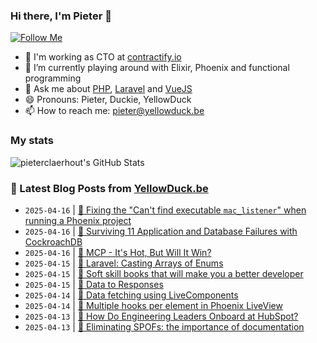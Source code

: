 ### Hi there, I'm Pieter 👋  
[![Follow Me](https://img.shields.io/github/followers/pieterclaerhout?label=Follow&style=social)](https://github.com/pieterclaerhout)

- 🏢 I'm working as CTO at [contractify.io](https://contractify.io)
- 🌱 I’m currently playing around with Elixir, Phoenix and functional programming
- 💬 Ask me about [PHP](https://php.net), [Laravel](http://laravel.com) and [VueJS](https://vuejs.org)
- 😄 Pronouns: Pieter, Duckie, YellowDuck
- 📫 How to reach me: pieter@yellowduck.be

### My stats

![pieterclaerhout's GitHub Stats](https://github-readme-stats.vercel.app/api?username=pieterclaerhout&show_icons=true&count_private=true&line_height=40)

### 📩 Latest Blog Posts from [YellowDuck.be](https://www.yellowduck.be/)
<!-- BLOG-POST-LIST:START -->
- `2025-04-16` | [🐥 Fixing the &quot;Can&#39;t find executable `mac_listener`&quot; when running a Phoenix project](https://www.yellowduck.be/posts/fixing-the-cant-find-executable-mac-listener-when-running-a-phoenix-project)  
- `2025-04-16` | [🔗 Surviving 11 Application and Database Failures with CockroachDB](https://www.yellowduck.be/posts/surviving-11-application-and-database-failures-with-cockroachdb)  
- `2025-04-16` | [🔗 MCP - It&#39;s Hot, But Will It Win?](https://www.yellowduck.be/posts/230-mcp-its-hot-but-will-it-win)  
- `2025-04-15` | [🐥 Laravel: Casting Arrays of Enums](https://www.yellowduck.be/posts/laravel-casting-arrays-of-enums)  
- `2025-04-15` | [🔗 Soft skill books that will make you a better developer](https://www.yellowduck.be/posts/soft-skill-books-that-will-make-you-a-better-developer)  
- `2025-04-15` | [🔗 Data to Responses](https://www.yellowduck.be/posts/data-to-responses)  
- `2025-04-14` | [🔗 Data fetching using LiveComponents](https://www.yellowduck.be/posts/data-fetching-using-livecomponents)  
- `2025-04-14` | [🔗 Multiple hooks per element in Phoenix LiveView](https://www.yellowduck.be/posts/multiple-hooks-per-element-in-phoenix-liveview)  
- `2025-04-13` | [🔗 How Do Engineering Leaders Onboard at HubSpot?](https://www.yellowduck.be/posts/how-do-engineering-leaders-onboard-at-hubspot)  
- `2025-04-13` | [🔗 Eliminating SPOFs: the importance of documentation](https://www.yellowduck.be/posts/eliminating-spofs-the-importance-of-documentation)  

<!-- BLOG-POST-LIST:END -->
